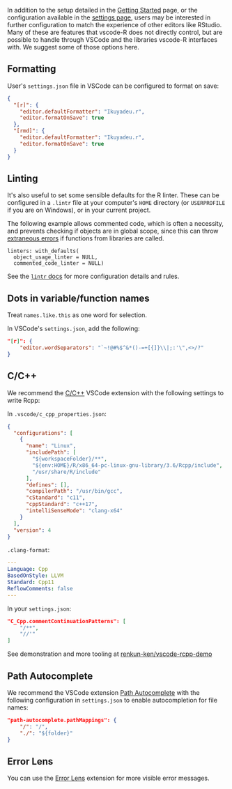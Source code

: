 In addition to the setup detailed in the
[Getting Started](https://github.com/REditorSupport/vscode-R/wiki/Getting-Started)
page, or the configuration available in the
[settings page](https://github.com/REditorSupport/vscode-R/wiki/Extension-settings),
users may be interested in further configuration to match the experience of
other editors like RStudio. Many of these are features that vscode-R does not
directly control, but are possible to handle through VSCode and the libraries
vscode-R interfaces with. We suggest some of those options here.

## Formatting

User's `settings.json` file in VSCode can be configured to format on save:

```json
{
  "[r]": {
    "editor.defaultFormatter": "Ikuyadeu.r",
    "editor.formatOnSave": true
  },
  "[rmd]": {
    "editor.defaultFormatter": "Ikuyadeu.r",
    "editor.formatOnSave": true
  }
}
```

## Linting

It's also useful to set some sensible defaults for the R linter. These can be
configured in a `.lintr` file at your computer's `HOME` directory (or
`USERPROFILE` if you are on Windows), or in your current project.

The following example allows commented code, which is often a necessity, and
prevents checking if objects are in global scope, since this can throw
[extraneous errors](https://github.com/r-lib/lintr/issues/482) if functions from
libraries are called.

```dcf
linters: with_defaults(
  object_usage_linter = NULL,
  commented_code_linter = NULL)
```

See the
[`lintr` docs](https://github.com/REditorSupport/languageserver#services-implemented)
for more configuration details and rules.

## Dots in variable/function names

Treat `names.like.this` as one word for selection.

In VSCode's `settings.json`, add the following:

```json
"[r]": {
    "editor.wordSeparators": "`~!@#%$^&*()-=+[{]}\\|;:'\",<>/?"
}
```

## C/C++

We recommend the
[C/C++](https://marketplace.visualstudio.com/items?itemName=ms-vscode.cpptools)
VSCode extension with the following settings to write Rcpp:

In `.vscode/c_cpp_properties.json`:

```json
{
  "configurations": [
    {
      "name": "Linux",
      "includePath": [
        "${workspaceFolder}/**",
        "${env:HOME}/R/x86_64-pc-linux-gnu-library/3.6/Rcpp/include",
        "/usr/share/R/include"
      ],
      "defines": [],
      "compilerPath": "/usr/bin/gcc",
      "cStandard": "c11",
      "cppStandard": "c++17",
      "intelliSenseMode": "clang-x64"
    }
  ],
  "version": 4
}
```

`.clang-format`:

```yaml
---
Language: Cpp
BasedOnStyle: LLVM
Standard: Cpp11
ReflowComments: false
---
```

In your `settings.json`:

```json
"C_Cpp.commentContinuationPatterns": [
    "/**",
    "//'"
]
```

See demonstration and more tooling at
[renkun-ken/vscode-rcpp-demo](https://github.com/renkun-ken/vscode-rcpp-demo)

## Path Autocomplete

We recommend the VSCode extension
[Path Autocomplete](https://marketplace.visualstudio.com/items?itemName=ionutvmi.path-autocomplete)
with the following configuration in `settings.json` to enable autocompletion for
file names:

```json
"path-autocomplete.pathMappings": {
    "/": "/",
    "./": "${folder}"
}
```

## Error Lens

You can use the
[Error Lens](https://marketplace.visualstudio.com/items?itemName=usernamehw.errorlens)
extension for more visible error messages.
